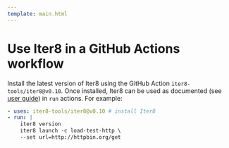 ```yaml
---
template: main.html
---
```


# Use Iter8 in a GitHub Actions workflow

Install the latest version of Iter8 using the GitHub Action `iter8-tools/iter8@v0.10`. Once installed, Iter8 can be used as documented (see [user guide](../../user-guide/commands/iter8.md)) in `run` actions. For example:

```yaml
- uses: iter8-tools/iter8@v0.10 # install Iter8
- run: |
    iter8 version
    iter8 launch -c load-test-http \
    --set url=http://httpbin.org/get
```
